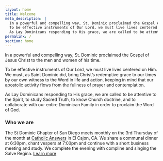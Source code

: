 ```yaml
---
layout: home
title: Welcome
meta_description: |
  In a powerful and compelling way, St. Dominic proclaimed the Gospel of Jesus Christ to the men and women of his time.
  To be effective instruments of Our Lord, we must live lives centered on Him. We must, as Saint Dominic did, bring Christ’s redemptive grace to our times by our own witness to the Word in life and action, keeping in mind that our apostolic activity flows from the fullness of prayer and contemplation.
  As Lay Dominicans responding to His grace, we are called to be attentive to the Spirit, to study Sacred Truth, to know Church doctrine, and to collaborate with our entire Dominican Family in order to proclaim the Word of God.
permalink: /
section: home
---
```


In a powerful and compelling way, St. Dominic proclaimed the Gospel of Jesus Christ to the men and women of his time.

To be effective instruments of Our Lord, we must live lives centered on Him. We must, as Saint Dominic did, bring Christ’s redemptive grace to our times by our own witness to the Word in life and action, keeping in mind that our apostolic activity flows from the fullness of prayer and contemplation.

As Lay Dominicans responding to His grace, we are called to be attentive to the Spirit, to study Sacred Truth, to know Church doctrine, and to collaborate with our entire Dominican Family in order to proclaim the Word of God.

### Who we are

The St Dominic Chapter of San Diego meets monthly on the 3rd Thursday of the month at [Catholic Answers](https://catholic.com) in El Cajon, CA. We share a communal dinner at 6:30pm, chant vespers at 7:00pm and continue with a short business meeting and study. We complete the evening with compline and singing the Salve Regina. [Learn more](/about)
